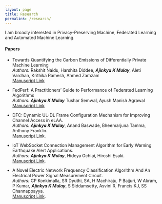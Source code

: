 ```yaml
---
layout: page
title: Research
permalink: /research/
---
```


I am broadly interested in Privacy-Preserving Machine, Federated Learning and Automated Machine Learning. 

#### **Papers** ####

* Towards Quantifying the Carbon Emissions of Differentially Private Machine Learning <br>
*Authors:* Rakshit Naidu, Harshita Diddee, _**Ajinkya K Mulay**_, Aleti Vardhan, Krithika Ramesh, Ahmed Zamzam <br>
[Manuscript Link](https://arxiv.org/pdf/2107.06946.pdf)

* FedPerf: A Practitioners’ Guide to Performance of Federated Learning Algorithms <br> 
*Authors:* _**Ajinkya K Mulay**_ Tushar Semwal, Ayush Manish Agrawal <br>
[Manuscript Link](https://preregister.science/papers_20neurips/76_paper.pdf)

* DFC: Dynamic UL-DL Frame Configuration Mechanism for Improving Channel Access in eLAA.<br>
*Authors:* _**Ajinkya K Mulay**_, Anand Baswade, Bheemarjuna Tamma, Anthony Franklin.<br>
[Manuscript Link](https://ieeexplore.ieee.org/abstract/document/8745472/).

* IoT WebSocket Connection Management Algorithm for Early Warning Earthquake Alert Applications.<br>
*Authors:* _**Ajinkya K Mulay**_, Hideya Ochiai, Hiroshi Esaki.<br>
[Manuscript Link](https://dl.acm.org/citation.cfm?id=3148094).

* A Novel Electric Network Frequency Classification Algorithm And An Electrical Power Signal Measurement Circuit.<br>
*Authors:* CP Konkimalla, SR Dyuthi, SA, H Machiraju, P Bajjuri, W Akram, P Kumar, _**Ajinkya K Mulay**_, S Siddamsetty, Asvini R, Francis KJ, SS Channappayya. <br>
[Manuscript Link](https://sigport.org/documents/iith-spcup-project-report-1).
